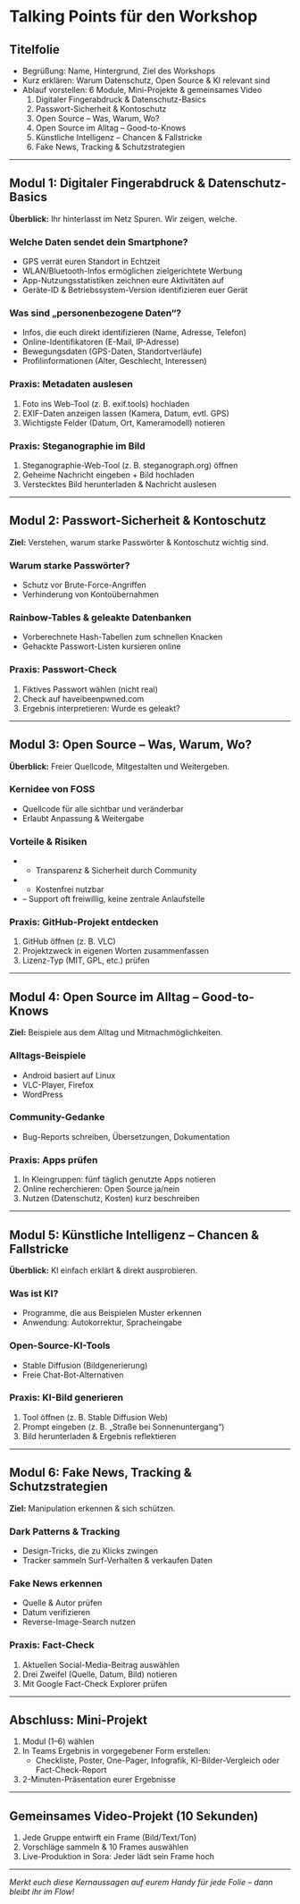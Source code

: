 # Talking Points für den Workshop

## Titelfolie
- Begrüßung: Name, Hintergrund, Ziel des Workshops  
- Kurz erklären: Warum Datenschutz, Open Source & KI relevant sind  
- Ablauf vorstellen: 6 Module, Mini-Projekte & gemeinsames Video
  1. Digitaler Fingerabdruck & Datenschutz-Basics  
  2. Passwort-Sicherheit & Kontoschutz  
  3. Open Source – Was, Warum, Wo?  
  4. Open Source im Alltag – Good-to-Knows  
  5. Künstliche Intelligenz – Chancen & Fallstricke  
  6. Fake News, Tracking & Schutzstrategien  

---

## Modul 1: Digitaler Fingerabdruck & Datenschutz-Basics  
**Überblick:** Ihr hinterlasst im Netz Spuren. Wir zeigen, welche.

### Welche Daten sendet dein Smartphone?
- GPS verrät euren Standort in Echtzeit  
- WLAN/Bluetooth-Infos ermöglichen zielgerichtete Werbung  
- App-Nutzungsstatistiken zeichnen eure Aktivitäten auf  
- Geräte-ID & Betriebssystem-Version identifizieren euer Gerät  

### Was sind „personenbezogene Daten“?
- Infos, die euch direkt identifizieren (Name, Adresse, Telefon)  
- Online-Identifikatoren (E-Mail, IP-Adresse)  
- Bewegungsdaten (GPS-Daten, Standortverläufe)  
- Profilinformationen (Alter, Geschlecht, Interessen)  

### Praxis: Metadaten auslesen
1. Foto ins Web-Tool (z. B. exif.tools) hochladen  
2. EXIF-Daten anzeigen lassen (Kamera, Datum, evtl. GPS)  
3. Wichtigste Felder (Datum, Ort, Kameramodell) notieren  

### Praxis: Steganographie im Bild
1. Steganographie-Web-Tool (z. B. steganograph.org) öffnen  
2. Geheime Nachricht eingeben + Bild hochladen  
3. Verstecktes Bild herunterladen & Nachricht auslesen  

---

## Modul 2: Passwort-Sicherheit & Kontoschutz  
**Ziel:** Verstehen, warum starke Passwörter & Kontoschutz wichtig sind.

### Warum starke Passwörter?
- Schutz vor Brute-Force-Angriffen  
- Verhinderung von Kontoübernahmen  

### Rainbow-Tables & geleakte Datenbanken
- Vorberechnete Hash-Tabellen zum schnellen Knacken  
- Gehackte Passwort-Listen kursieren online  

### Praxis: Passwort-Check
1. Fiktives Passwort wählen (nicht real)  
2. Check auf haveibeenpwned.com  
3. Ergebnis interpretieren: Wurde es geleakt?  

---

## Modul 3: Open Source – Was, Warum, Wo?  
**Überblick:** Freier Quellcode, Mitgestalten und Weitergeben.

### Kernidee von FOSS
- Quellcode für alle sichtbar und veränderbar  
- Erlaubt Anpassung & Weitergabe  

### Vorteile & Risiken
- + Transparenz & Sicherheit durch Community  
- + Kostenfrei nutzbar  
- – Support oft freiwillig, keine zentrale Anlaufstelle  

### Praxis: GitHub-Projekt entdecken
1. GitHub öffnen (z. B. VLC)  
2. Projektzweck in eigenen Worten zusammenfassen  
3. Lizenz-Typ (MIT, GPL, etc.) prüfen  

---

## Modul 4: Open Source im Alltag – Good-to-Knows  
**Ziel:** Beispiele aus dem Alltag und Mitmachmöglichkeiten.

### Alltags-Beispiele
- Android basiert auf Linux  
- VLC-Player, Firefox  
- WordPress  

### Community-Gedanke
- Bug-Reports schreiben, Übersetzungen, Dokumentation  

### Praxis: Apps prüfen
1. In Kleingruppen: fünf täglich genutzte Apps notieren  
2. Online recherchieren: Open Source ja/nein  
3. Nutzen (Datenschutz, Kosten) kurz beschreiben  

---

## Modul 5: Künstliche Intelligenz – Chancen & Fallstricke  
**Überblick:** KI einfach erklärt & direkt ausprobieren.

### Was ist KI?
- Programme, die aus Beispielen Muster erkennen  
- Anwendung: Autokorrektur, Spracheingabe  

### Open-Source-KI-Tools
- Stable Diffusion (Bildgenerierung)  
- Freie Chat-Bot-Alternativen  

### Praxis: KI-Bild generieren
1. Tool öffnen (z. B. Stable Diffusion Web)  
2. Prompt eingeben (z. B. „Straße bei Sonnenuntergang“)  
3. Bild herunterladen & Ergebnis reflektieren  

---

## Modul 6: Fake News, Tracking & Schutzstrategien  
**Ziel:** Manipulation erkennen & sich schützen.

### Dark Patterns & Tracking
- Design-Tricks, die zu Klicks zwingen  
- Tracker sammeln Surf-Verhalten & verkaufen Daten  

### Fake News erkennen
- Quelle & Autor prüfen  
- Datum verifizieren  
- Reverse-Image-Search nutzen  

### Praxis: Fact-Check
1. Aktuellen Social-Media-Beitrag auswählen  
2. Drei Zweifel (Quelle, Datum, Bild) notieren  
3. Mit Google Fact-Check Explorer prüfen  

---

## Abschluss: Mini-Projekt
1. Modul (1–6) wählen  
2. In Teams Ergebnis in vorgegebener Form erstellen:  
   - Checkliste, Poster, One-Pager, Infografik, KI-Bilder-Vergleich oder Fact-Check-Report  
3. 2-Minuten-Präsentation eurer Ergebnisse  

---

## Gemeinsames Video-Projekt (10 Sekunden)
1. Jede Gruppe entwirft ein Frame (Bild/Text/Ton)  
2. Vorschläge sammeln & 10 Frames auswählen  
3. Live-Produktion in Sora: Jeder lädt sein Frame hoch  

---

*Merkt euch diese Kernaussagen auf eurem Handy für jede Folie – dann bleibt ihr im Flow!*  

